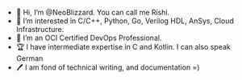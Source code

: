 - 👋 Hi, I’m @NeoBlizzard. You can call me Rishi.
- 👀 I’m interested in C/C++, Python, Go, Verilog HDL, AnSys, Cloud Infrastructure.
- 🌱 I’m an OCI Certified DevOps Professional.
- 🏆 I have intermediate expertise in C and Kotlin. I can also speak German
- 🖊️ I am fond of technical writing, and documentation =)

<!---
NeoBlizzard-verbose/NeoBlizzard-verbose is a ✨ special ✨ repository because its `README.md` (this file) appears on your GitHub profile.
You can click the Preview link to take a look at your changes.
--->

